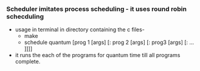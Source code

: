### Scheduler imitates process scheduling - it uses round robin schecduling
+ usage in terminal in directory containing the c files-
	+ make
	+ schedule quantum [prog 1 [args] [: prog 2 [args] [: prog3 [args] [: … ]]]]
+ it runs the each of the programs for quantum time till all programs complete.
